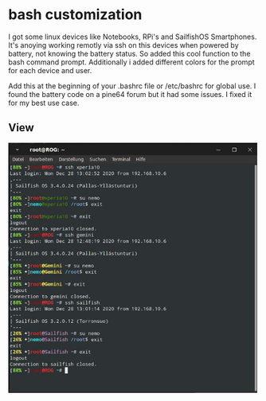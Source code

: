 # bash customization

I got some linux devices like Notebooks, RPi's and SailfishOS Smartphones.
It's anoying working remotly via ssh on this devices when powered by battery, not knowing the battery status.
So added this cool function to the bash command prompt.
Additionally i added different colors for the prompt for each device and user. 

Add this at the beginning of your .bashrc file or /etc/bashrc for global use.
I found the battery code on a pine64 forum but it had some issues. I fixed it for my best use case.

## View
<img src="img1.jpg" width="500" align="center"> 


